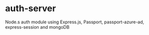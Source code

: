 # auth-server
Node.s auth module using Express.js, Passport, passport-azure-ad, express-session and mongoDB
